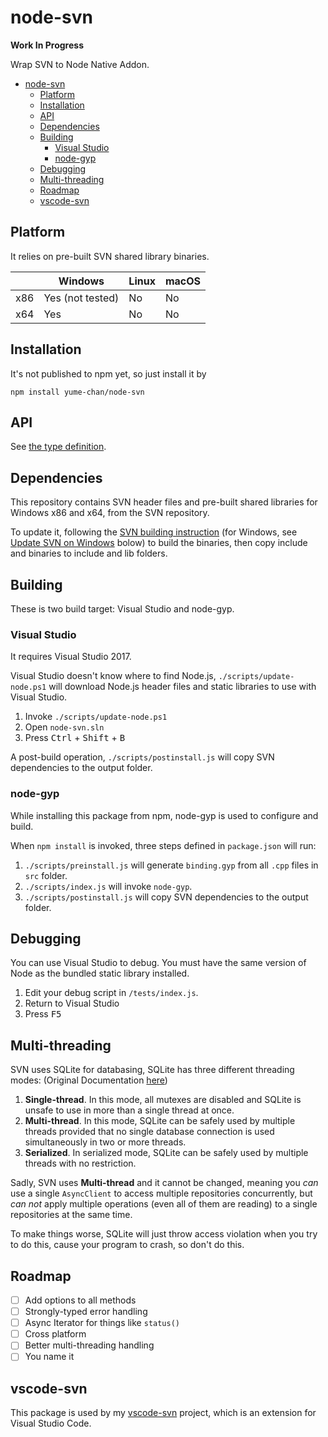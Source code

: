 # node-svn

**Work In Progress**

Wrap SVN to Node Native Addon.

- [node-svn](#node-svn)
    - [Platform](#platform)
    - [Installation](#installation)
    - [API](#api)
    - [Dependencies](#dependencies)
    - [Building](#building)
        - [Visual Studio](#visual-studio)
        - [node-gyp](#node-gyp)
    - [Debugging](#debugging)
    - [Multi-threading](#multi-threading)
    - [Roadmap](#roadmap)
    - [vscode-svn](#vscode-svn)

## Platform

It relies on pre-built SVN shared library binaries.

|     | Windows          | Linux | macOS |
| --- | ---------------- | ----- | ----- |
| x86 | Yes (not tested) | No    | No    |
| x64 | Yes              | No    | No    |

## Installation

It's not published to npm yet, so just install it by

````shell
npm install yume-chan/node-svn
````

## API

See [the type definition](scripts/index.d.ts).

## Dependencies

This repository contains SVN header files and pre-built shared libraries for Windows x86 and x64, from the SVN repository.

To update it, following the [SVN building instruction](http://svn.apache.org/repos/asf/subversion/trunk/INSTALL) (for Windows, see [Update SVN on Windows](#updating-svn-on-windows) bolow) to build the binaries, then copy include and binaries to include and lib folders.

## Building

These is two build target: Visual Studio and node-gyp.

### Visual Studio

It requires Visual Studio 2017.

Visual Studio doesn't know where to find Node.js, `./scripts/update-node.ps1` will download Node.js header files and static libraries to use with Visual Studio.

1. Invoke `./scripts/update-node.ps1`
1. Open `node-svn.sln`
1. Press <kbd>Ctrl</kbd> + <kbd>Shift</kbd> + <kbd>B</kbd>

A post-build operation, `./scripts/postinstall.js` will copy SVN dependencies to the output folder.

### node-gyp

While installing this package from npm, node-gyp is used to configure and build.

When `npm install` is invoked, three steps defined in `package.json` will run:

1. `./scripts/preinstall.js` will generate `binding.gyp` from all `.cpp` files in `src` folder.
1. `./scripts/index.js` will invoke `node-gyp`.
1. `./scripts/postinstall.js` will copy SVN dependencies to the output folder.

## Debugging

You can use Visual Studio to debug. You must have the same version of Node as the bundled static library installed.

1. Edit your debug script in `/tests/index.js`.
1. Return to Visual Studio
1. Press <kbd>F5</kbd>

## Multi-threading

SVN uses SQLite for databasing, SQLite has three different threading modes: (Original Documentation [here](https://sqlite.org/threadsafe.html))

1. **Single-thread**. In this mode, all mutexes are disabled and SQLite is unsafe to use in more than a single thread at once.
1. **Multi-thread**. In this mode, SQLite can be safely used by multiple threads provided that no single database connection is used simultaneously in two or more threads.
1. **Serialized**. In serialized mode, SQLite can be safely used by multiple threads with no restriction.

Sadly, SVN uses **Multi-thread** and it cannot be changed, meaning you *can* use a single `AsyncClient` to access multiple repositories concurrently, but *can not* apply multiple operations (even all of them are reading) to a single repositories at the same time.

To make things worse, SQLite will just throw access violation when you try to do this, cause your program to crash, so don't do this.

## Roadmap

- [ ] Add options to all methods
- [ ] Strongly-typed error handling
- [ ] Async Iterator for things like `status()`
- [ ] Cross platform
- [ ] Better multi-threading handling
- [ ] You name it

## vscode-svn

This package is used by my [vscode-svn](https://www.github.com/yume-chan/vscode-svn) project, which is an extension for Visual Studio Code.
